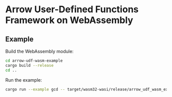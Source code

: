 # Arrow User-Defined Functions Framework on WebAssembly

## Example

Build the WebAssembly module:

```sh
cd arrow-udf-wasm-example
cargo build --release
cd ..
```

Run the example:

```sh
cargo run --example gcd -- target/wasm32-wasi/release/arrow_udf_wasm_example.wasm
```
